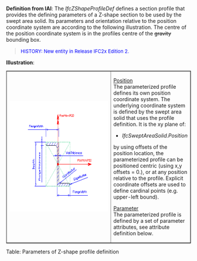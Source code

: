 **Definition
from IAI**: The _IfcZShapeProfileDef_ defines a section profile that provides the defining parameters of a Z-shape section to be used by the swept area solid. Its parameters and orientation relative to the position coordinate system are according to the following illustration. The centre of the position coordinate system is in the profiles centre of the <span style="text-decoration: line-through;">gravity</span> bounding box.

> <font color="#0000ff" size="-1">HISTORY: New entity
in
Release IFC2x Edition 2.</font>

**Illustration**:

<table border="1" cellpadding="2" cellspacing="2" width="100%">
  <tbody>
    <tr>
      <td width="420"><a href="drawings/IfcZShapeProfileDef.dwf"><img src="figures/IfcZShapeProfileDef.gif" alt="Z-shape profile" border="0" height="300" width="400"></a></td>
      <td valign="top">
      <p><u>Position</u>
      <br>
The parameterized profile defines its own position coordinate system.
The underlying
coordinate system is defined by the swept area solid
that uses the profile definition. It is the xy plane of:</p>
      <ul>
        <li style="font-style: italic;">IfcSweptAreaSolid.Position</li>
      </ul>
by using offsets of the position location, the parameterized profile
can be positioned centric (using x,y offsets = 0.), or at any position
relative to the profile. Explicit coordinate offsets are used to define
cardinal points (e.g. upper-left bound).<span style="font-style: italic;"></span>
      <p><u>Parameter</u>
      <br>
The parameterized profile
is defined by a set of parameter attributes, see attribute definition
below.</p>
      </td>
    </tr>
  </tbody>
</table>

Table: Parameters of Z-shape profile definition